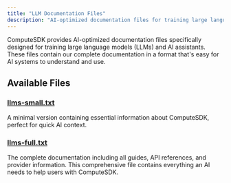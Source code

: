 ```yaml
---
title: "LLM Documentation Files"
description: "AI-optimized documentation files for training large language models"
---
```


ComputeSDK provides AI-optimized documentation files specifically designed for training large language models (LLMs) and AI assistants. These files contain our complete documentation in a format that's easy for AI systems to understand and use.

## Available Files

### [llms-small.txt](/llms-small.txt)
A minimal version containing essential information about ComputeSDK, perfect for quick AI context.

### [llms-full.txt](/llms-full.txt) 
The complete documentation including all guides, API references, and provider information. This comprehensive file contains everything an AI needs to help users with ComputeSDK.
